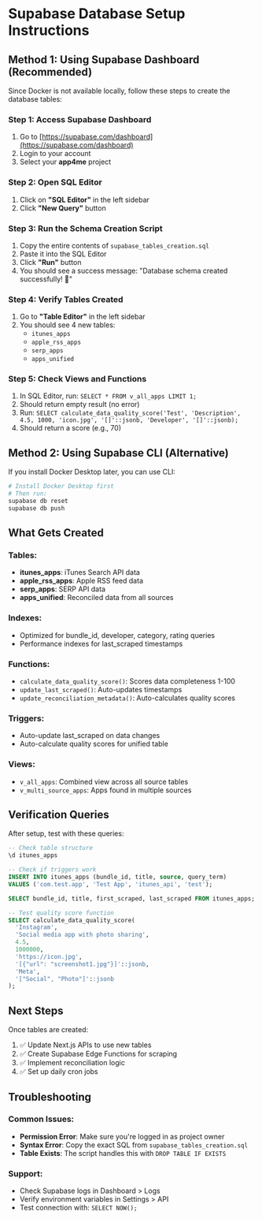 # Supabase Database Setup Instructions

## Method 1: Using Supabase Dashboard (Recommended)

Since Docker is not available locally, follow these steps to create the database tables:

### Step 1: Access Supabase Dashboard
1. Go to [https://supabase.com/dashboard](https://supabase.com/dashboard)
2. Login to your account
3. Select your **app4me** project

### Step 2: Open SQL Editor
1. Click on **"SQL Editor"** in the left sidebar
2. Click **"New Query"** button

### Step 3: Run the Schema Creation Script
1. Copy the entire contents of `supabase_tables_creation.sql`
2. Paste it into the SQL Editor
3. Click **"Run"** button
4. You should see a success message: "Database schema created successfully! 🎉"

### Step 4: Verify Tables Created
1. Go to **"Table Editor"** in the left sidebar
2. You should see 4 new tables:
   - `itunes_apps`
   - `apple_rss_apps` 
   - `serp_apps`
   - `apps_unified`

### Step 5: Check Views and Functions
1. In SQL Editor, run: `SELECT * FROM v_all_apps LIMIT 1;`
2. Should return empty result (no error)
3. Run: `SELECT calculate_data_quality_score('Test', 'Description', 4.5, 1000, 'icon.jpg', '[]'::jsonb, 'Developer', '[]'::jsonb);`
4. Should return a score (e.g., 70)

## Method 2: Using Supabase CLI (Alternative)

If you install Docker Desktop later, you can use CLI:

```bash
# Install Docker Desktop first
# Then run:
supabase db reset
supabase db push
```

## What Gets Created

### Tables:
- **itunes_apps**: iTunes Search API data
- **apple_rss_apps**: Apple RSS feed data  
- **serp_apps**: SERP API data
- **apps_unified**: Reconciled data from all sources

### Indexes:
- Optimized for bundle_id, developer, category, rating queries
- Performance indexes for last_scraped timestamps

### Functions:
- `calculate_data_quality_score()`: Scores data completeness 1-100
- `update_last_scraped()`: Auto-updates timestamps
- `update_reconciliation_metadata()`: Auto-calculates quality scores

### Triggers:
- Auto-update last_scraped on data changes
- Auto-calculate quality scores for unified table

### Views:
- `v_all_apps`: Combined view across all source tables
- `v_multi_source_apps`: Apps found in multiple sources

## Verification Queries

After setup, test with these queries:

```sql
-- Check table structure
\d itunes_apps

-- Check if triggers work
INSERT INTO itunes_apps (bundle_id, title, source, query_term) 
VALUES ('com.test.app', 'Test App', 'itunes_api', 'test');

SELECT bundle_id, title, first_scraped, last_scraped FROM itunes_apps;

-- Test quality score function
SELECT calculate_data_quality_score(
  'Instagram', 
  'Social media app with photo sharing', 
  4.5, 
  1000000, 
  'https://icon.jpg', 
  '[{"url": "screenshot1.jpg"}]'::jsonb,
  'Meta', 
  '["Social", "Photo"]'::jsonb
);
```

## Next Steps

Once tables are created:
1. ✅ Update Next.js APIs to use new tables
2. ✅ Create Supabase Edge Functions for scraping
3. ✅ Implement reconciliation logic
4. ✅ Set up daily cron jobs

## Troubleshooting

### Common Issues:
- **Permission Error**: Make sure you're logged in as project owner
- **Syntax Error**: Copy the exact SQL from `supabase_tables_creation.sql`
- **Table Exists**: The script handles this with `DROP TABLE IF EXISTS`

### Support:
- Check Supabase logs in Dashboard > Logs
- Verify environment variables in Settings > API
- Test connection with: `SELECT NOW();`